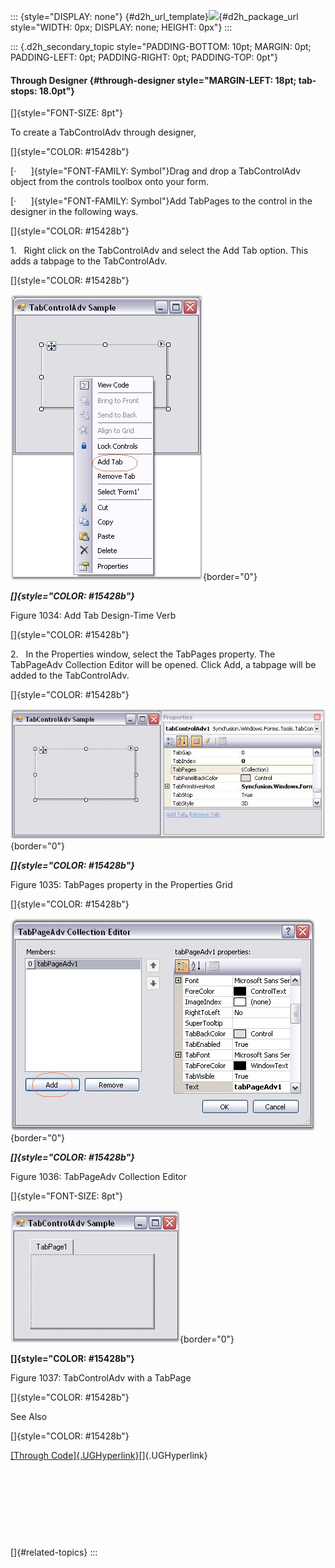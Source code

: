 ::: {style="DISPLAY: none"}
[](ms-xhelp:///?Id=d2h_url_template){#d2h_url_template}![](!package_url!){#d2h_package_url style="WIDTH: 0px; DISPLAY: none; HEIGHT: 0px"}
:::

::: {.d2h_secondary_topic style="PADDING-BOTTOM: 10pt; MARGIN: 0pt; PADDING-LEFT: 0pt; PADDING-RIGHT: 0pt; PADDING-TOP: 0pt"}
#### Through Designer {#through-designer style="MARGIN-LEFT: 18pt; tab-stops: 18.0pt"}

[]{style="FONT-SIZE: 8pt"} 

To create a TabControlAdv through designer,

[]{style="COLOR: #15428b"} 

[·      ]{style="FONT-FAMILY: Symbol"}Drag and drop a TabControlAdv object from the controls toolbox onto your form.

[·      ]{style="FONT-FAMILY: Symbol"}Add TabPages to the control in the designer in the following ways.

[]{style="COLOR: #15428b"} 

1.   Right click on the TabControlAdv and select the Add Tab option. This adds a tabpage to the TabControlAdv.

[]{style="COLOR: #15428b"} 

![](ImagesExt/image76_1014.jpg){border="0"}

***[]{style="COLOR: #15428b"}*** 

Figure 1034: Add Tab Design-Time Verb

[]{style="COLOR: #15428b"} 

2.   In the Properties window, select the TabPages property. The TabPageAdv Collection Editor will be opened. Click Add, a tabpage will be added to the TabControlAdv.

[]{style="COLOR: #15428b"} 

![](ImagesExt/image76_1015.jpg){border="0"}

***[]{style="COLOR: #15428b"}*** 

Figure 1035: TabPages property in the Properties Grid

[]{style="COLOR: #15428b"} 

![](ImagesExt/image76_1016.jpg){border="0"}

***[]{style="COLOR: #15428b"}*** 

Figure 1036: TabPageAdv Collection Editor

[]{style="FONT-SIZE: 8pt"} 

![](ImagesExt/image76_1017.jpg){border="0"}

**[]{style="COLOR: #15428b"}** 

Figure 1037: TabControlAdv with a TabPage

[]{style="COLOR: #15428b"} 

See Also

[]{style="COLOR: #15428b"} 

[[Through Code]{.UGHyperlink}](../../../../../../../../Documents%20and%20Settings/sylviap/Desktop/Tools%20-%20Part%202.docx#_Through_Code_5)[]{.UGHyperlink}

 

 

 

 

[]{#related-topics}
:::
